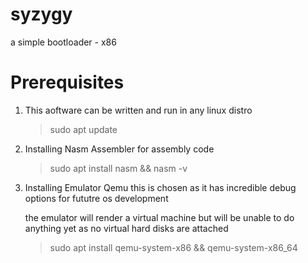 # syzygy
a simple bootloader - x86

# Prerequisites 
1. This aoftware can be written and run in any linux distro
   >  sudo apt update
   
2. Installing Nasm Assembler for assembly code
   >  sudo apt install nasm && nasm -v
   
3. Installing Emulator Qemu
   this is chosen as it has incredible debug options for fututre os development
   
   the emulator will render a virtual machine but will be unable to do anything yet as no virtual hard disks are attached 

   >  sudo apt install qemu-system-x86 && qemu-system-x86_64
